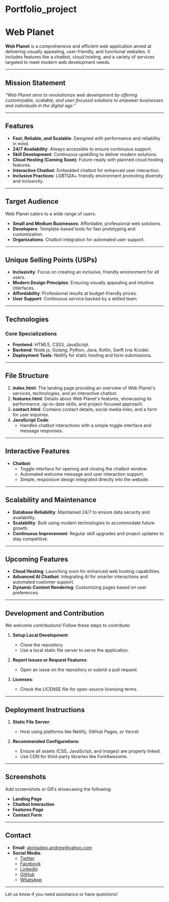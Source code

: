 # Portfolio_project
# Web Planet

**Web Planet** is a comprehensive and efficient web application aimed at delivering visually appealing, user-friendly, and functional websites. It includes features like a chatbot, cloud hosting, and a variety of services targeted to meet modern web development needs.

---

## Mission Statement

*"Web Planet aims to revolutionize web development by offering customizable, scalable, and user-focused solutions to empower businesses and individuals in the digital age."*

---

## Features

- **Fast, Reliable, and Scalable**: Designed with performance and reliability in mind.
- **24/7 Availability**: Always accessible to ensure continuous support.
- **Skill Development**: Continuous upskilling to deliver modern solutions.
- **Cloud Hosting (Coming Soon)**: Future-ready with planned cloud hosting features.
- **Interactive Chatbot**: Embedded chatbot for enhanced user interaction.
- **Inclusive Practices**: LGBTQIA+ friendly environment promoting diversity and inclusivity.

---

## Target Audience

Web Planet caters to a wide range of users:

- **Small and Medium Businesses**: Affordable, professional web solutions.
- **Developers**: Template-based tools for fast prototyping and customization.
- **Organizations**: Chatbot integration for automated user support.

---

## Unique Selling Points (USPs)

- **Inclusivity**: Focus on creating an inclusive, friendly environment for all users.
- **Modern Design Principles**: Ensuring visually appealing and intuitive interfaces.
- **Affordability**: Professional results at budget-friendly prices.
- **User Support**: Continuous service backed by a skilled team.

---

## Technologies

### Core Specializations
- **Frontend**: HTML5, CSS3, JavaScript.
- **Backend**: Node.js, Golang, Python, Java, Kotlin, Swift (via Xcode).
- **Deployment Tools**: Netlify for static hosting and form submissions.

---

## File Structure

1. **index.html**: The landing page providing an overview of Web Planet's services, technologies, and an interactive chatbot.
2. **features.html**: Details about Web Planet's features, showcasing its performance, up-to-date skills, and project-focused approach.
3. **contact.html**: Contains contact details, social media links, and a form for user inquiries.
4. **JavaScript Code**:
   - Handles chatbot interactions with a simple toggle interface and message responses.

---

## Interactive Features

- **Chatbot**:
  - Toggle interface for opening and closing the chatbot window.
  - Automated welcome message and user interaction support.
  - Simple, responsive design integrated directly into the website.

---

## Scalability and Maintenance

- **Database Reliability**: Maintained 24/7 to ensure data security and availability.
- **Scalability**: Built using modern technologies to accommodate future growth.
- **Continuous Improvement**: Regular skill upgrades and project updates to stay competitive.

---

## Upcoming Features

- **Cloud Hosting**: Launching soon for enhanced web hosting capabilities.
- **Advanced AI Chatbot**: Integrating AI for smarter interactions and automated customer support.
- **Dynamic Content Rendering**: Customizing pages based on user preferences.

---

## Development and Contribution

We welcome contributions! Follow these steps to contribute:

1. **Setup Local Development**:
   - Clone the repository.
   - Use a local static file server to serve the application.

2. **Report Issues or Request Features**:
   - Open an issue on the repository or submit a pull request.

3. **Licenses**:
   - Check the LICENSE file for open-source licensing terms.

---

## Deployment Instructions

1. **Static File Server**:
   - Host using platforms like Netlify, GitHub Pages, or Vercel.

2. **Recommended Configurations**:
   - Ensure all assets (CSS, JavaScript, and images) are properly linked.
   - Use CDN for third-party libraries like FontAwesome.

---

## Screenshots

Add screenshots or GIFs showcasing the following:

- **Landing Page**
- **Chatbot Interaction**
- **Features Page**
- **Contact Form**

---

## Contact

- **Email**: akinladejo.andrew@yahoo.com
- **Social Media**:
  - [Twitter](https://twitter.com/@Akinladejo01)
  - [Facebook](https://facebook.com/Akinladejo)
  - [LinkedIn](https://linkedin.com/in/andrew-a-b1670a284/)
  - [GitHub](https://github.com/Akinladejo)
  - [WhatsApp](https://wa.me/234813964772)

---

Let us know if you need assistance or have questions!


